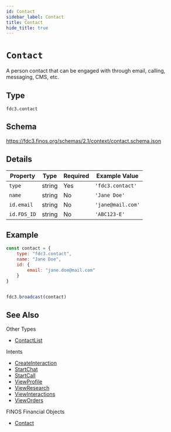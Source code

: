 ```yaml
---
id: Contact
sidebar_label: Contact
title: Contact
hide_title: true
---
```

# `Contact`

A person contact that can be engaged with through email, calling, messaging, CMS, etc.

## Type

`fdc3.contact`

## Schema

<https://fdc3.finos.org/schemas/2.1/context/contact.schema.json>

## Details

| Property    | Type    | Required | Example Value     |
|-------------|---------|----------|-------------------|
| `type`      | string  | Yes      | `'fdc3.contact'`  |
| `name`      | string  | No       | `'Jane Doe'`      |
| `id.email`  | string  | No       | `'jane@mail.com'` |
| `id.FDS_ID` | string  | No       | `'ABC123-E'`      |

## Example

```js
const contact = {
    type: "fdc3.contact",
    name: "Jane Doe",
    id: {
        email: "jane.doe@mail.com"
    }
}


fdc3.broadcast(contact)
```

## See Also

Other Types

- [ContactList](ContactList)

Intents

- [CreateInteraction](../../intents/ref/CreateInteraction)
- [StartChat](../../intents/ref/StartChat)
- [StartCall](../../intents/ref/StartCall)
- [ViewProfile](../../intents/ref/ViewProfile)
- [ViewResearch](../../intents/ref/ViewResearch)
- [ViewInteractions](../../intents/ref/ViewInteractions)
- [ViewOrders](../../intents/ref/ViewOrders)

FINOS Financial Objects

- [Contact](https://fo.finos.org/docs/objects/contact)
